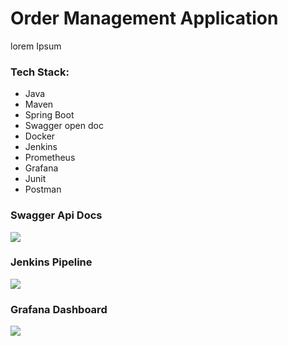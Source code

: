# Order Management  Application
lorem Ipsum

### Tech Stack:

- Java
- Maven
- Spring Boot 
- Swagger open doc
- Docker 
- Jenkins
- Prometheus
- Grafana
- Junit
- Postman

### Swagger Api Docs
![](Snapshots/snap.png)

### Jenkins Pipeline
![](Snapshots/JenkinsPipeline.png)

### Grafana Dashboard
![](Snapshots/grafana.png)

